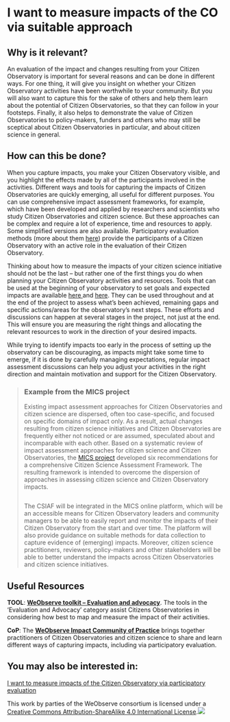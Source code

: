 # I want to measure impacts of the CO via suitable approach

## Why is it relevant?

An evaluation of the impact and changes resulting from your Citizen Observatory is important for several reasons and can be done in different ways. For one thing, it will give you insight on whether your Citizen Observatory activities have been worthwhile to your community. But you will also want to capture this for the sake of others and help them learn about the potential of Citizen Observatories, so that they can follow in your footsteps. Finally, it also helps to demonstrate the value of Citizen Observatories to policy-makers, funders and others who may still be sceptical about Citizen Observatories in particular, and about citizen science in general.

## How can this be done?

When you capture impacts, you make your Citizen Observatory visible, and you highlight the effects made by all of the participants involved in the activities. Different ways and tools for capturing the impacts of Citizen Observatories are quickly emerging, all useful for different purposes. You can use comprehensive impact assessment frameworks, for example, which have been developed and applied by researchers and scientists who study Citizen Observatories and citizen science. But these approaches can be complex and require a lot of experience, time and resources to apply. Some simplified versions are also available. Participatory evaluation methods (more about them [here](https://books.fablabbcn.org/creating-successful-and-sustainable-cos-toolkit/~/revisions/ex4QqrtA9uuzwAyOQutH/achieving-impact-with-citizen-observatories/i-want-to-measure-impacts-of-the-co-via-participatory-evaluation-with-co-participants)) provide the participants of a Citizen Observatory with an active role in the evaluation of their Citizen Observatory.

Thinking about how to measure the impacts of your citizen science initiative should not be the last – but rather one of the first things you do when planning your Citizen Observatory activities and resources. Tools that can be used at the beginning of your observatory to set goals and expected impacts are available [here ](https://books.fablabbcn.org/creating-successful-and-sustainable-cos-toolkit/~/revisions/ex4QqrtA9uuzwAyOQutH/creating-and-running-a-citizen-observatory/i-want-to-set-up-a-citizen-observatory-by-identifying-a-shared-issue)and [here](https://books.fablabbcn.org/creating-successful-and-sustainable-cos-toolkit/~/revisions/ex4QqrtA9uuzwAyOQutH/creating-and-running-a-citizen-observatory/i-want-to-set-up-a-citizen-observatory-through-a-suitable-co-design-process). They can be used throughout and at the end of the project to assess what’s been achieved, remaining gaps and specific actions/areas for the observatory’s next steps. These efforts and discussions can happen at several stages in the project, not just at the end. This will ensure you are measuring the right things and allocating the relevant resources to work in the direction of your desired impacts.

While trying to identify impacts too early in the process of setting up the observatory can be discouraging, as impacts might take some time to emerge, if it is done by carefully managing expectations, regular impact assessment discussions can help you adjust your activities in the right direction and maintain motivation and support for the Citizen Observatory.

> ### Example from the MICS project
>
> Existing impact assessment approaches for Citizen Observatories and citizen science are dispersed, often too case-specific, and focused on specific domains of impact only. As a result, actual changes resulting from citizen science initiatives and Citizen Observatories are frequently either not noticed or are assumed, speculated about and incomparable with each other. Based on a systematic review of impact assessment approaches for citizen science and Citizen Observatories, the [MICS project](https://mics.tools/about-mics) developed six recommendations for a comprehensive Citizen Science Assessment Framework. The resulting framework is intended to overcome the dispersion of approaches in assessing citizen science and Citizen Observatory impacts.
>
> <p align="center"><img src="https://www.weobserve.eu/wp-content/uploads/2021/03/MICS-CSA-Framework.jpg.png" alt="" data-size="original"></p>
>
> The CSIAF will be integrated in the MICS online platform, which will be an accessible means for Citizen Observatory leaders and community managers to be able to easily report and monitor the impacts of their Citizen Observatory from the start and over time. The platform will also provide guidance on suitable methods for data collection to capture evidence of (emerging) impacts. Moreover, citizen science practitioners, reviewers, policy-makers and other stakeholders will be able to better understand the impacts across Citizen Observatories and citizen science initiatives.

## Useful Resources

**TOOL**: [**WeObserve toolkit – Evaluation and advocacy**](https://www.weobserve.eu/toolkit/). The tools in the ‘Evaluation and Advocacy’ category assist Citizens Observatories in considering how best to map and measure the impact of their activities.

**CoP**: The [**WeObserve Impact Community of Practice**](https://www.weobserve.eu/weobserve-cop2-impact-and-value-of-citizen-observatories-for-governance/) brings together practitioners of Citizen Observatories and citizen science to share and learn different ways of capturing impacts, including via participatory evaluation.

## You may also be interested in:

[I want to measure impacts of the Citizen Observatory via participatory evaluation](https://books.fablabbcn.org/creating-successful-and-sustainable-cos-toolkit/~/revisions/YNcsnBo4H0633fzRkVIb/achieving-impact-with-citizen-observatories/i-want-to-measure-impacts-of-the-co-via-participatory-evaluation-with-co-participants)



This work by parties of the WeObserve consortium is licensed under a [Creative Commons Attribution-ShareAlike 4.0 International License](https://creativecommons.org/licenses/by-sa/2.0/).![](https://www.weobserve.eu/wp-content/uploads/2021/03/CC.png)
